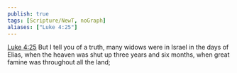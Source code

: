 ```yaml
---
publish: true
tags: [Scripture/NewT, noGraph]
aliases: ["Luke 4:25"]
---
```

[Luke 4:25](https://churchofjesuschrist.org/study/scriptures/nt/luke/4?lang=eng&id=p25#p25) But I tell you of a truth, many widows were in Israel in the days of Elias, when the heaven was shut up three years and six months, when great famine was throughout all the land;
